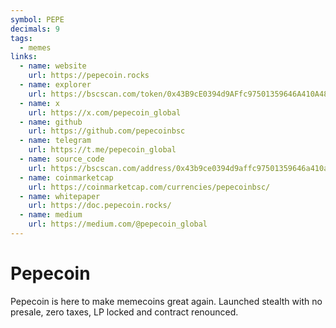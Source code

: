 ```yaml
---
symbol: PEPE
decimals: 9
tags:
  - memes
links:
  - name: website
    url: https://pepecoin.rocks
  - name: explorer
    url: https://bscscan.com/token/0x43B9cE0394d9AFfc97501359646A410A48c21a11
  - name: x
    url: https://x.com/pepecoin_global
  - name: github
    url: https://github.com/pepecoinbsc
  - name: telegram
    url: https://t.me/pepecoin_global
  - name: source_code
    url: https://bscscan.com/address/0x43b9ce0394d9affc97501359646a410a48c21a11#code
  - name: coinmarketcap
    url: https://coinmarketcap.com/currencies/pepecoinbsc/
  - name: whitepaper
    url: https://doc.pepecoin.rocks/
  - name: medium
    url: https://medium.com/@pepecoin_global
---
```


# Pepecoin

Pepecoin is here to make memecoins great again. Launched stealth with no presale, zero taxes, LP locked and contract renounced.
